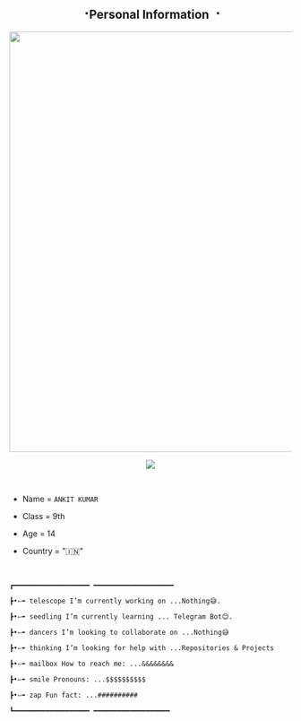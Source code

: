 <h2 align="center"><b> ⠐Personal Information ⠐ </b></h2>

<p align='Middle'><a href='https://t.me/GODOPBOY'><img src='https://te.legra.ph/file/5f1cf8dce076ee7558b46.jpg' width='750"'></a></p>

<p align="center">
  <img src="https://readme-typing-svg.herokuapp.com?color=F77247&width=420&lines=A+PROGRAMMER+AND+DEVELOPER+FROM+INDIA%E2%9C%8C%EF%B8%8F;NOOB+IN+CODINGS%E2%9D%A4%EF%B8%8F">
</p> 
<br>

- Name = ```ANKIT KUMAR```

- Class = 9th

- Age = 14

- Country = "🇮🇳"

<br>

```
┏━━━━━━━━━━━━━━━━━━━ ━━━━━━━━━━━━━━━━━━━━

┣•➳➠ telescope I’m currently working on ...Nothing😅.

┣•➳➠ seedling I’m currently learning ... Telegram Bot😊.

┣•➳➠ dancers I’m looking to collaborate on ...Nothing😅

┣•➳➠ thinking I’m looking for help with ...Repositories & Projects

┣•➳➠ mailbox How to reach me: ...&&&&&&&&

┣•➳➠ smile Pronouns: ...$$$$$$$$$$

┣•➳➠ zap Fun fact: ...##########

┗━━━━━━━━━━━━━━━━━━━ ━━━━━━━━━━━━━━━━━━━
```
  
<!---
GODOP-ANKIT/GODOP-ANKIT is a ✨ special ✨ repository because its `README.md` (this file) appears on your GitHub profile.
You can click the Preview link to take a look at your changes.
---> 
